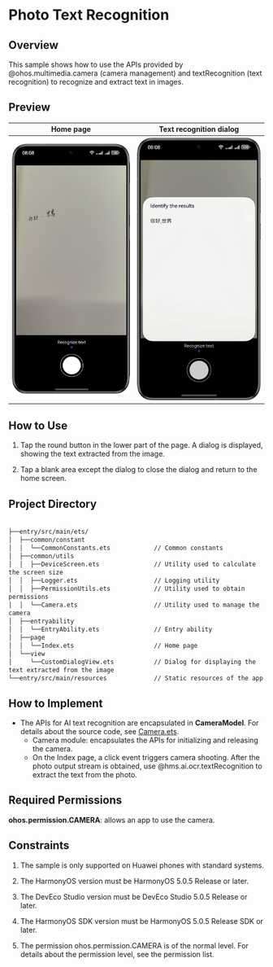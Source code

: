# Photo Text Recognition

## Overview

This sample shows how to use the APIs provided by @ohos.multimedia.camera (camera management) and textRecognition (text recognition) to recognize and extract text in images.

## Preview

| Home page                            | Text recognition dialog               |
| ------------------------------------ | ------------------------------------- |
| ![](screenshots/device/index_EN.png) | ![](screenshots/device/dialog_EN.png) |

## How to Use

1. Tap the round button in the lower part of the page. A dialog is displayed, showing the text extracted from the image.

2. Tap a blank area except the dialog to close the dialog and return to the home screen.

## Project Directory

```

├──entry/src/main/ets/
│  ├──common/constant
│  │  └──CommonConstants.ets            // Common constants
│  ├──common/utils
│  │  ├──DeviceScreen.ets               // Utility used to calculate the screen size
│  │  ├──Logger.ets                     // Logging utility
│  │  ├──PermissionUtils.ets            // Utility used to obtain permissions
│  │  └──Camera.ets                     // Utility used to manage the camera
│  ├──entryability
│  │  └──EntryAbility.ets               // Entry ability
│  ├──page                  
│  │  └──Index.ets                      // Home page
│  └──view                  
│     └──CustomDialogView.ets           // Dialog for displaying the text extracted from the image
└──entry/src/main/resources             // Static resources of the app
```

## How to Implement

* The APIs for AI text recognition are encapsulated in **CameraModel**. For details about the source code, see [Camera.ets](entry/src/main/ets/common/utils/Camera.ets).
  * Camera module: encapsulates the APIs for initializing and releasing the camera.
  * On the Index page, a click event triggers camera shooting. After the photo output stream is obtained, use @hms.ai.ocr.textRecognition to extract the text from the photo.

## Required Permissions

**ohos.permission.CAMERA**: allows an app to use the camera.

## Constraints

1. The sample is only supported on Huawei phones with standard systems.

2. The HarmonyOS version must be HarmonyOS 5.0.5 Release or later.

3. The DevEco Studio version must be DevEco Studio 5.0.5 Release or later.

4. The HarmonyOS SDK version must be HarmonyOS 5.0.5 Release SDK or later.

5. The permission ohos.permission.CAMERA is of the normal level. For details about the permission level, see the permission list.


